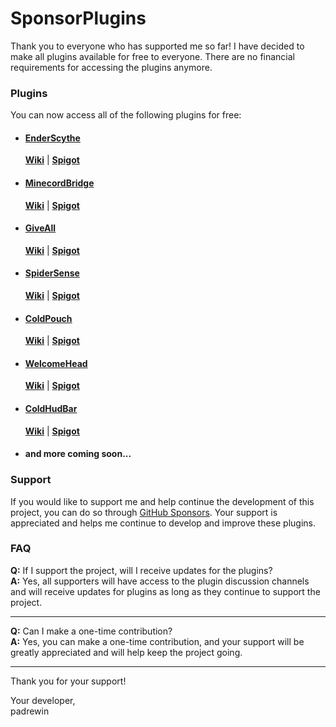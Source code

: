 # SponsorPlugins

Thank you to everyone who has supported me so far! I have decided to make all plugins available for free to everyone. There are no financial requirements for accessing the plugins anymore.

### Plugins
You can now access all of the following plugins for free:

- #### [EnderScythe](https://github.com/Cold-Development/EnderScythe)
    [**Wiki**](https://github.com/Cold-Development/EnderScythe/wiki) | [**Spigot**](https://www.spigotmc.org/resources/enderscythe.118275/)
- #### [MinecordBridge](https://github.com/Cold-Development/MinecordBridge)
    [**Wiki**](https://github.com/Cold-Development/MinecordBridge/wiki) | [**Spigot**](https://www.spigotmc.org/resources/minecordbridge.118797/)
- #### [GiveAll](https://github.com/Cold-Development/GiveAll)
    [**Wiki**](https://github.com/Cold-Development/GiveAll/wiki) | [**Spigot**](https://www.spigotmc.org/resources/giveall.116984/)
- #### [SpiderSense](https://github.com/Cold-Development/SpiderSense)
    [**Wiki**](https://github.com/Cold-Development/SpiderSense) | [**Spigot**](https://www.spigotmc.org/resources/spidersense.118609/)
- #### [ColdPouch](https://github.com/Cold-Development/ColdPouch)
    [**Wiki**](https://github.com/Cold-Development/ColdPouch) | [**Spigot**](https://www.spigotmc.org/resources/coldpouch.118795/)
- #### [WelcomeHead](https://github.com/Cold-Development/WelcomeHead)
    [**Wiki**](https://github.com/Cold-Development/WelcomeHead/wiki) | [**Spigot**](https://www.spigotmc.org/resources/welcomehead.118054/)
- #### [ColdHudBar](https://github.com/Cold-Development/ColdHudBar)
    [**Wiki**](https://github.com/Cold-Development/ColdHudBar/wiki) | [**Spigot**](https://www.spigotmc.org/resources/coldhudbar.117688/)
- #### and more coming soon...

### Support

If you would like to support me and help continue the development of this project, you can do so through [GitHub Sponsors](https://github.com/sponsors/padrewin). Your support is appreciated and helps me continue to develop and improve these plugins.

### FAQ

**Q:** If I support the project, will I receive updates for the plugins?<br>
**A:** Yes, all supporters will have access to the plugin discussion channels and will receive updates for plugins as long as they continue to support the project.

---

**Q:** Can I make a one-time contribution?<br>
**A:** Yes, you can make a one-time contribution, and your support will be greatly appreciated and will help keep the project going.

---

Thank you for your support!

Your developer,<br>
padrewin
